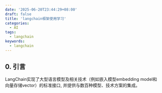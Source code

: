 ```yaml
---
date: '2025-06-20T23:44:29+08:00'
draft: false
title: 'langchain框架使用学习'
categories:
  - AI
tags:
  - langchain
keywords:
  - langchain
---
```


## 0. 引言

LangChain实现了大型语言模型及相关技术（例如嵌入模型embedding model和向量存储vector）的标准接口, 并提供与数百种模型、技术方案的集成。
